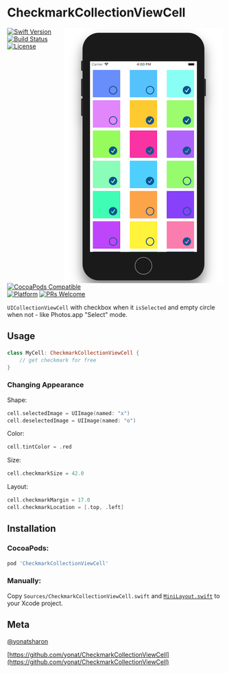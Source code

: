 # CheckmarkCollectionViewCell
<img align="right" src="Screenshots/CheckmarkCollectionViewCell.png">

[![Swift Version][swift-image]][swift-url]
[![Build Status][travis-image]][travis-url]
[![License][license-image]][license-url]
[![CocoaPods Compatible](https://img.shields.io/cocoapods/v/CheckmarkCollectionViewCell.svg)](https://img.shields.io/cocoapods/v/CheckmarkCollectionViewCell.svg)  
[![Platform](https://img.shields.io/cocoapods/p/CheckmarkCollectionViewCell.svg?style=flat)](http://cocoapods.org/pods/CheckmarkCollectionViewCell)
[![PRs Welcome](https://img.shields.io/badge/PRs-welcome-brightgreen.svg?style=flat-square)](http://makeapullrequest.com)

`UICollectionViewCell` with checkbox when it `isSelected` and empty circle when not - like Photos.app "Select" mode.


## Usage

```swift
class MyCell: CheckmarkCollectionViewCell {
    // get checkmark for free
}
```

### Changing Appearance

Shape:

```swift
cell.selectedImage = UIImage(named: "x")
cell.deselectedImage = UIImage(named: "o")
```

Color:

```swift
cell.tintColor = .red
```

Size:

```swift
cell.checkmarkSize = 42.0
```

Layout:

```swift
cell.checkmarkMargin = 17.0
cell.checkmarkLocation = [.top, .left]
```

## Installation

### CocoaPods:

```ruby
pod 'CheckmarkCollectionViewCell'
```


### Manually:

Copy `Sources/CheckmarkCollectionViewCell.swift` and [`MiniLayout.swift`](https://github.com/yonat/MiniLayout) to your Xcode project.

## Meta

[@yonatsharon](https://twitter.com/yonatsharon)

[https://github.com/yonat/CheckmarkCollectionViewCell](https://github.com/yonat/CheckmarkCollectionViewCell)

[swift-image]:https://img.shields.io/badge/swift-4.2-orange.svg
[swift-url]: https://swift.org/
[license-image]: https://img.shields.io/badge/License-MIT-blue.svg
[license-url]: LICENSE.txt
[travis-image]: https://img.shields.io/travis/dbader/node-datadog-metrics/master.svg?style=flat-square
[travis-url]: https://travis-ci.org/dbader/node-datadog-metrics
[codebeat-image]: https://codebeat.co/badges/c19b47ea-2f9d-45df-8458-b2d952fe9dad
[codebeat-url]: https://codebeat.co/projects/github-com-vsouza-awesomeios-com
